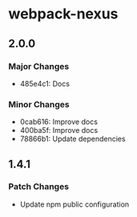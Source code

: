 # webpack-nexus

## 2.0.0

### Major Changes

- 485e4c1: Docs

### Minor Changes

- 0cab616: Improve docs
- 400ba5f: Improve docs
- 78866b1: Update dependencies

## 1.4.1

### Patch Changes

- Update npm public configuration
